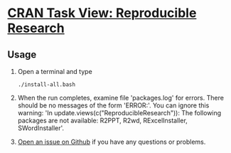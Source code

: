 # [CRAN Task View: Reproducible Research](http://cran.r-project.org/web/views/ReproducibleResearch.html)

## Usage

1. Open a terminal and type

	```
	./install-all.bash
	```
1. When the run completes, examine file 'packages.log' for errors. There should be no messages of the form 'ERROR:'. You can ignore this warning: 'In update.views(c("ReproducibleResearch")): The following packages are not available: R2PPT, R2wd, RExcelInstaller, SWordInstaller'.
1. [Open an issue on Github](https://github.com/znmeb/Computational-Journalism-Publishers-Workbench/issues/new) if you have any questions or problems.

